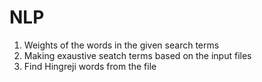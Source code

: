 # NLP
1) Weights of the words in the given search terms
2) Making exaustive seatch terms based on the input files
3) Find Hingreji words from the file
